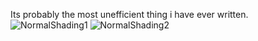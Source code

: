 Its probably the most unefficient thing i have ever written.
![NormalShading1](https://github.com/QwerMotion/Raymarcher/assets/84264245/c56b069a-9e92-4c73-9330-eeea77b71250)
![NormalShading2](https://github.com/QwerMotion/Raymarcher/assets/84264245/ac71979c-f273-4b8b-be7b-f83136478fad)
